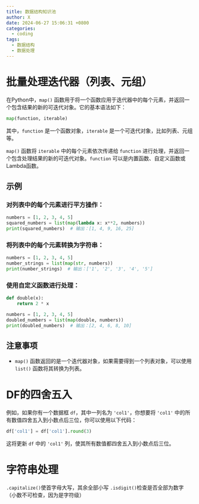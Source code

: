 ```yaml
---
title: 数据结构知识池
author: X
date: 2024-06-27 15:06:31 +0800
categories:
  - coding
tags:
  - 数据结构
  - 数据处理
---
```


# 批量处理迭代器（列表、元组）

在Python中，`map()` 函数用于将一个函数应用于迭代器中的每个元素，并返回一个包含结果的新的可迭代对象。它的基本语法如下：

```python
map(function, iterable)
```

其中，`function` 是一个函数对象，`iterable` 是一个可迭代对象，比如列表、元组等。

`map()` 函数将 `iterable` 中的每个元素依次传递给 `function` 进行处理，并返回一个包含处理结果的新的可迭代对象。`function` 可以是内置函数、自定义函数或Lambda函数。

## 示例

### 对列表中的每个元素进行平方操作：

```python
numbers = [1, 2, 3, 4, 5]
squared_numbers = list(map(lambda x: x**2, numbers))
print(squared_numbers)  # 输出：[1, 4, 9, 16, 25]
```

### 将列表中的每个元素转换为字符串：

```python
numbers = [1, 2, 3, 4, 5]
number_strings = list(map(str, numbers))
print(number_strings)  # 输出：['1', '2', '3', '4', '5']
```

### 使用自定义函数进行处理：

```python
def double(x):
    return 2 * x

numbers = [1, 2, 3, 4, 5]
doubled_numbers = list(map(double, numbers))
print(doubled_numbers)  # 输出：[2, 4, 6, 8, 10]
```

## 注意事项

- `map()` 函数返回的是一个迭代器对象，如果需要得到一个列表对象，可以使用 `list()` 函数将其转换为列表。

# DF的四舍五入

例如，如果你有一个数据框 `df`，其中一列名为 `'col1'`，你想要将 `'col1'` 中的所有数值四舍五入到小数点后三位，你可以使用以下代码：

```python
df['col1'] = df['col1'].round(3)
```

这将更新 `df` 中的 `'col1'` 列，使其所有数值都四舍五入到小数点后三位。

# 字符串处理

`.capitalize()`使首字母大写，其余全部小写
`.isdigit()`检查是否全部为数字（小数不可检查，因为是字符级）